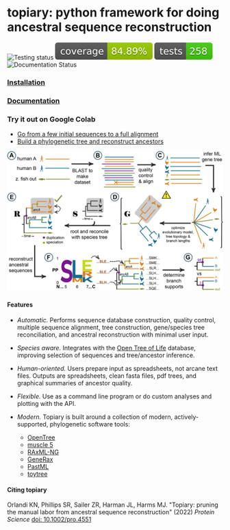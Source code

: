 # topiary: python framework for doing ancestral sequence reconstruction

![Testing status](https://github.com/harmslab/topiary/actions/workflows/python-app.yml/badge.svg) ![Coverage](docs/badges/coverage-badge.svg) ![Number of tests](docs/badges/tests-badge.svg) ![Documentation Status](https://readthedocs.org/projects/topiary-asr/badge/?version=latest)

### [Installation](https://topiary-asr.readthedocs.io/en/latest/installation.html)

### [Documentation](https://topiary-asr.readthedocs.io/en/latest/)

### Try it out on Google Colab

+ [Go from a few initial sequences to a full alignment](https://githubtocolab.com/harmslab/topiary-examples/blob/main/notebooks/seed-to-alignment.ipynb)
+ [Build a phylogenetic tree and reconstruct ancestors](https://githubtocolab.com/harmslab/topiary-examples/blob/main/notebooks/alignment-to-ancestors.ipynb)

![ASR pipeline](docs/source/_static/img/asr-pipeline-01.png)

#### Features

+ *Automatic.* Performs sequence database construction, quality
  control, multiple sequence alignment, tree construction, gene/species tree
  reconciliation, and ancestral reconstruction with minimal user input.
+ *Species aware.* Integrates with the [Open Tree of Life](https://tree.opentreeoflife.org/opentree/argus/opentree13.4)
  database, improving selection of sequences and tree/ancestor inference.
+ *Human-oriented.* Users prepare input as spreadsheets, not
  arcane text files. Outputs are spreadsheets, clean fasta files, pdf trees,
  and graphical summaries of ancestor quality.
+ *Flexible.* Use as a command line program or do custom analyses
  and plotting with the API.
+ *Modern.* Topiary is built around a collection of modern,
  actively-supported, phylogenetic software tools:

  + [OpenTree](https://opentree.readthedocs.io/en/latest/)
  + [muscle 5](https://www.drive5.com/muscle/)
  + [RAxML-NG](https://github.com/amkozlov/raxml-ng)
  + [GeneRax](https://github.com/BenoitMorel/GeneRax)
  + [PastML](https://pastml.pasteur.fr)
  + [toytree](https://toyplot.readthedocs.io/)

#### Citing topiary
Orlandi KN, Phillips SR, Sailer ZR, Harman JL, Harms MJ. "Topiary: pruning the
manual labor from ancestral sequence reconstruction" (2022) *Protein Science* 
[doi: 10.1002/pro.4551](https://onlinelibrary.wiley.com/doi/10.1002/pro.4551)
